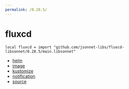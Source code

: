 ```yaml
---
permalink: /0.28.5/
---
```


# fluxcd

```jsonnet
local fluxcd = import "github.com/jsonnet-libs/fluxcd-libsonnet/0.28.5/main.libsonnet"
```



* [helm](helm/index.md)
* [image](image/index.md)
* [kustomize](kustomize/index.md)
* [notification](notification/index.md)
* [source](source/index.md)